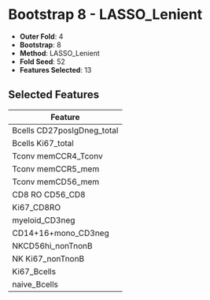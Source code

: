 # Bootstrap 8 - LASSO_Lenient

- **Outer Fold**: 4
- **Bootstrap**: 8
- **Method**: LASSO_Lenient
- **Fold Seed**: 52
- **Features Selected**: 13

## Selected Features

| Feature |
|---------|
| Bcells CD27posIgDneg_total |
| Bcells Ki67_total |
| Tconv memCCR4_Tconv |
| Tconv memCCR5_mem |
| Tconv memCD56_mem |
| CD8 RO CD56_CD8 |
| Ki67_CD8RO |
| myeloid_CD3neg |
| CD14+16+mono_CD3neg |
| NKCD56hi_nonTnonB |
| NK Ki67_nonTnonB |
| Ki67_Bcells |
| naive_Bcells |
